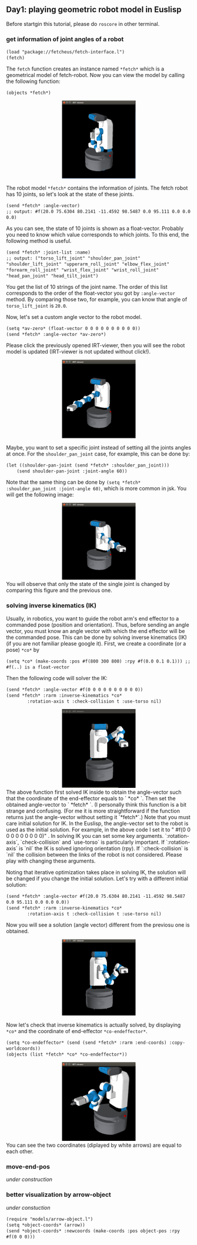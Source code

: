 ## Day1: playing geometric robot model in Euslisp
Before startgin this tutorial, please do `roscore` in other terminal. 

### get information of joint angles of a robot

``` 
(load "package://fetcheus/fetch-interface.l") 
(fetch) 
```
The `fetch` function creates an instance named `*fetch*` which is a geometrical model of fetch-robot. Now you can view the model by calling the following function:
```
(objects *fetch*)
```
<div align="center">
<img src="https://raw.githubusercontent.com/HiroIshida/quick_tutorial/master/images/day1_1.png" alt="none" title="day1_1" width="200">
</div>

The robot model `*fetch*` contains the information of joints. The fetch robot has 10 joints, so let's look at the state of these joints.
```
(send *fetch* :angle-vector)
;; output: #f(20.0 75.6304 80.2141 -11.4592 98.5487 0.0 95.111 0.0 0.0 0.0)
```
As you can see, the state of 10 joints is shown as a float-vector. Probably you need to know which value corresponds to which joints. To this end, the following method is useful.
```
(send *fetch* :joint-list :name)
;; output: ("torso_lift_joint" "shoulder_pan_joint" "shoulder_lift_joint" "upperarm_roll_joint" "elbow_flex_joint" "forearm_roll_joint" "wrist_flex_joint" "wrist_roll_joint" "head_pan_joint" "head_tilt_joint")
```
You get the list of 10 strings of the joint name. The order of this list corresponds to the order of the float-vector you got by `:angle-vector` method. By comparing those two, for example, you can know that angle of `torso_lift_joint` is `20.0`.

Now, let's set a custom angle vector to the robot model. 
```
(setq *av-zero* (float-vector 0 0 0 0 0 0 0 0 0 0))
(send *fetch* :angle-vector *av-zero*)
```
Please click the previously opened IRT-viewer, then you will see the robot model is updated (IRT-viewer is not updated without click!). 
<div align="center">
<img src="https://raw.githubusercontent.com/HiroIshida/quick_tutorial/master/images/day1_2.png" alt="none" title="day1_2" width="200">
</div>

Maybe, you want to set a specific joint instead of setting all the joints angles at once. For the `shoulder_pan_joint` case, for example, this can be done by:
```
(let ((shoulder-pan-joint (send *fetch* :shoulder_pan_joint)))
    (send shoulder-pan-joint :joint-angle 60))
```
Note that the same thing can be done by `(setq *fetch* :shoulder_pan_joint :joint-angle 60)`, which is more common in jsk. You will get the following image:
<div align="center">
<img src="https://raw.githubusercontent.com/HiroIshida/quick_tutorial/master/images/day1_3.png" alt="none" title="day1_3" width="200">
</div>
You will observe that only the state of the single joint is changed by comparing this figure and the previous one.

### solving inverse kinematics (IK)
Usually, in robotics, you want to guide the robot arm's end effector to a commanded pose (position and orientation). Thus, before sending an angle vector, you must know an angle vector with which the end effector will be the commanded pose. This can be done by solving inverse kinematics (IK) (if you are not familiar please google it). First, we create a coordinate (or a pose) `*co*` by
```
(setq *co* (make-coords :pos #f(800 300 800) :rpy #f(0.0 0.1 0.1))) ;; #f(..) is a float-vector
```
Then the following code will solver the IK:
```
(send *fetch* :angle-vector #f(0 0 0 0 0 0 0 0 0 0))
(send *fetch* :rarm :inverse-kinematics *co*
        :rotation-axis t :check-collision t :use-torso nil)
```
<div align="center">
<img src="https://raw.githubusercontent.com/HiroIshida/quick_tutorial/master/images/day1_4.png" alt="none" title="day1_4" width="200">
</div>
The above function first solved IK inside to obtain the angle-vector such that the coordinate of the end-effector equals to ` *co* `. Then set the obtained angle-vector to ` *fetch* `. (I personally think this function is a bit strange and confusing. (For me it is more straightforward if the function returns just the angle-vector without setting it `*fetch*`.) Note that you must care initial solution for IK. In the Euslisp, the angle-vector set to the robot is used as the initial solution. For example, in the above code I set it to " #f(0 0 0 0 0 0 0 0 0 0)" . In solving IK you can set some key arguments. `:rotation-axis`, `check-collision` and `use-torso` is particularly important. If `:rotation-axis` is `nil` the IK is solved ignoring orientation (rpy). If `:check-collision` is `nil` the collision between the links of the robot is not considered. Please play with changing these arguments. 

Noting that iterative optimization takes place in solving IK, the solution will be changed if you change the initial solution. Let's try with a different initial solution:
```
(send *fetch* :angle-vector #f(20.0 75.6304 80.2141 -11.4592 98.5487 0.0 95.111 0.0 0.0 0.0))
(send *fetch* :rarm :inverse-kinematics *co*
        :rotation-axis t :check-collision t :use-torso nil)
```
Now you will see a solution (angle vector) different from the previosu one is obtained.
<div align="center">
<img src="https://raw.githubusercontent.com/HiroIshida/quick_tutorial/master/images/day1_5.png" alt="none" title="day1_5" width="200">
</div>

Now let's check that inverse kinematics is actually solved, by displaying `*co*` and the coordinate of end-effector `*co-endeffector*`.
```
(setq *co-endeffector* (send (send *fetch* :rarm :end-coords) :copy-worldcoords)) 
(objects (list *fetch* *co* *co-endeffector*))
```

<div align="center">
<img src="https://raw.githubusercontent.com/HiroIshida/quick_tutorial/master/images/day1_6.png" alt="none" title="day1_6" width="200">
</div>
You can see the two coordinates (diplayed by white arrows) are equal to each other.

### move-end-pos
*under construction*

### better visualization by arrow-object 
*under constuction*
```
(require "models/arrow-object.l")
(setq *object-coords* (arrow))
(send *object-coords* :newcoords (make-coords :pos object-pos :rpy #f(0 0 0)))
```

